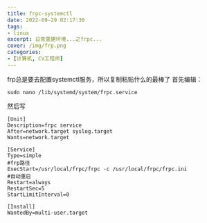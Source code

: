 ```yaml
---
title: frpc-systemctl
date: 2022-09-29 02:17:30
tags:
- linux
excerpt: 日常重建环境...之frpc...
cover: /img/frp.png
categories: 
- [计算机, CV工程师]
---
```

frp总是要去配置systemctl服务，所以复制粘贴什么的最棒了
首先编辑：
```
sudo nano /lib/systemd/system/frpc.service
```
然后写
```
[Unit]
Description=frpc service 
After=network.target syslog.target
Wants=network.target

[Service]
Type=simple
#frp路径
ExecStart=/usr/local/frpc/frpc -c /usr/local/frpc/frpc.ini
#自动重启
Restart=always
RestartSec=5
StartLimitInterval=0

[Install]
WantedBy=multi-user.target
```
